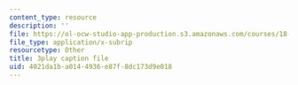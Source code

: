 ```yaml
---
content_type: resource
description: ''
file: https://ol-ocw-studio-app-production.s3.amazonaws.com/courses/18-06-linear-algebra-spring-2010/4021da1ba0144936e87f8dc173d9e018_RWvi4Vx4CDc.srt
file_type: application/x-subrip
resourcetype: Other
title: 3play caption file
uid: 4021da1b-a014-4936-e87f-8dc173d9e018
---
```


